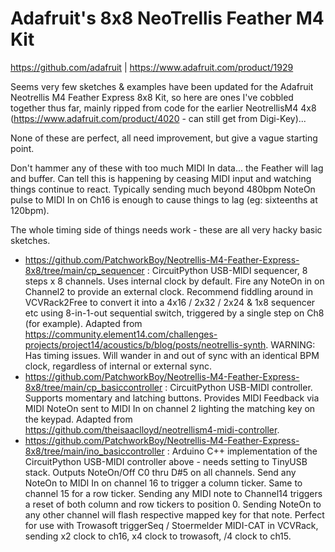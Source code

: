 # Adafruit's 8x8 NeoTrellis Feather M4 Kit
https://github.com/adafruit | https://www.adafruit.com/product/1929

Seems very few sketches &amp; examples have been updated for the Adafruit Neotrellis M4 Feather Express 8x8 Kit, so here are ones I've cobbled together thus far, mainly ripped from code for the earlier NeotrellisM4 4x8 (https://www.adafruit.com/product/4020 - can still get from Digi-Key)... 

None of these are perfect, all need improvement, but give a vague starting point.

Don't hammer any of these with too much MIDI In data... the Feather will lag and buffer. Can tell this is happening by ceasing MIDI input and watching things continue to react. Typically sending much beyond 480bpm NoteOn pulse to MIDI In on Ch16 is enough to cause things to lag (eg: sixteenths at 120bpm). 

The whole timing side of things needs work - these are all very hacky basic sketches.

- https://github.com/PatchworkBoy/Neotrellis-M4-Feather-Express-8x8/tree/main/cp_sequencer : CircuitPython USB-MIDI sequencer, 8 steps x 8 channels. Uses internal clock by default. Fire any NoteOn in on Channel2 to provide an external clock. Recommend fiddling around in VCVRack2Free to convert it into a 4x16 / 2x32 / 2x24 & 1x8 sequencer etc using 8-in-1-out sequential switch, triggered by a single step on Ch8 (for example). Adapted from https://community.element14.com/challenges-projects/project14/acoustics/b/blog/posts/neotrellis-synth. WARNING: Has timing issues. Will wander in and out of sync with an identical BPM clock, regardless of internal or external sync. 
- https://github.com/PatchworkBoy/Neotrellis-M4-Feather-Express-8x8/tree/main/cp_basiccontroller : CircuitPython USB-MIDI controller. Supports momentary and latching buttons. Provides MIDI Feedback via MIDI NoteOn sent to MIDI In on channel 2 lighting the matching key on the keypad. Adapted from https://github.com/theisaaclloyd/neotrellism4-midi-controller.
- https://github.com/PatchworkBoy/Neotrellis-M4-Feather-Express-8x8/tree/main/ino_basiccontroller : Arduino C++ implementation of the CircuitPython USB-MIDI controller above - needs setting to TinyUSB stack. Outputs NoteOn/Off C0 thru D#5 on all channels. Send any NoteOn to MIDI In on channel 16 to trigger a column ticker. Same to channel 15 for a row ticker. Sending any MIDI note to Channel14 triggers a reset of both column and row tickers to position 0. Sending NoteOn to any other channel will flash respective mapped key for that note. Perfect for use with Trowasoft triggerSeq / Stoermelder MIDI-CAT in VCVRack, sending x2 clock to ch16, x4 clock to trowasoft, /4 clock to ch15.
